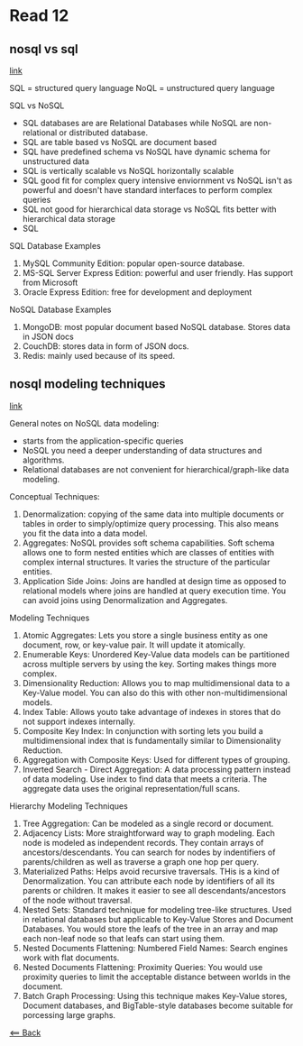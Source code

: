 # Read 12

## nosql vs sql
[link](https://www.thegeekstuff.com/2014/01/sql-vs-nosql-db/?utm_source=tuicool)

SQL = structured query language
NoQL = unstructured query language

SQL vs NoSQL
- SQL databases are are Relational Databases while NoSQL are non-relational or distributed database.
- SQL are table based vs NoSQL are document based
- SQL have predefined schema vs NoSQL have dynamic schema for unstructured data
- SQL is vertically scalable vs NoSQL horizontally scalable
- SQL good fit for complex query intensive enviornment vs NoSQL isn't as powerful and doesn't have standard interfaces to perform complex queries
- SQL not good for hierarchical data storage vs NoSQL fits better with hierarchical data storage
- SQL

SQL Database Examples
1. MySQL Community Edition: popular open-source database.
1. MS-SQL Server Express Edition: powerful and user friendly. Has support from Microsoft
1. Oracle Express Edition: free for development and deployment

NoSQL Database Examples
1. MongoDB: most popular document based NoSQL database. Stores data in JSON docs
1. CouchDB: stores data in form of JSON docs.
1. Redis: mainly used because of its speed.

## nosql modeling techniques
[link](https://highlyscalable.wordpress.com/2012/03/01/nosql-data-modeling-techniques/)

General notes on NoSQL data modeling:
- starts from the application-specific queries
- NoSQL you need a deeper understanding of data structures and algorithms.
- Relational databases are not convenient for hierarchical/graph-like data modeling.

Conceptual Techniques:
1. Denormalization: copying of the same data into multiple documents or tables in order to simply/optimize query processing. This also means you fit the data into a data model.
1. Aggregates: NoSQL provides soft schema capabilities. Soft schema allows one to form nested entities which are classes of entities with complex internal structures. It varies the structure of the particular entities.
1. Application Side Joins: Joins are handled at design time as opposed to relational models where joins are handled at query execution time. You can avoid joins using Denormalization and Aggregates.

Modeling Techniques
1. Atomic Aggregates: Lets you store a single business entity as one document, row, or key-value pair. It will update it atomically.
1. Enumerable Keys: Unordered Key-Value data models can be partitioned across multiple servers by using the key. Sorting makes things more complex.
1. Dimensionality Reduction: Allows you to map multidimensional data to a Key-Value model. You can also do this with other non-multidimensional models.
1. Index Table: Allows youto take advantage of indexes in stores that do not support indexes internally.
1. Composite Key Index: In conjunction with sorting lets you build a multidimensional index that is fundamentally similar to Dimensionality Reduction.
1. Aggregation with Composite Keys: Used for different types of grouping.
1. Inverted Search - Direct Aggregation: A data processing pattern instead of data modeling. Use index to find data that meets a criteria. The aggregate data uses the original representation/full scans.

Hierarchy Modeling Techniques
1. Tree Aggregation: Can be modeled as a single record or document.
1. Adjacency Lists: More straightforward way to graph modeling. Each node is modeled as independent records. They contain arrays of ancestors/descendants. You can search for nodes by indentifiers of parents/children as well as traverse a graph one hop per query.
1. Materialized Paths: Helps avoid recursive traversals. THis is a kind of Denormalization. You can attribute each node by identifiers of all its parents or children. It makes it easier to see all descendants/ancestors of the node without traversal.
1. Nested Sets: Standard technique for modeling tree-like structures. Used in relational databases but applicable to Key-Value Stores and Document Databases. You would store the leafs of the tree in an array and map each non-leaf node so that leafs can start using them.
1. Nested Documents Flattening: Numbered Field Names: Search engines work with flat documents. 
1. Nested Documents Flattening: Proximity Queries: You would use proximity queries to limit the acceptable distance between worlds in the document.
1. Batch Graph Processing: Using this technique makes Key-Value stores, Document databases, and BigTable-style databases become suitable for porcessing large graphs.

[<== Back](https://simoneodegard.github.io/reading-notes/)
